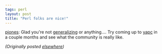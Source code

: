 ```yaml
---
tags: perl
layout: post
title: "Perl folks are nice!"
---
```




<p><a href="http://www.advogato.org/person/pjones/">pjones</a>: Glad you're not <a
href="http://www.advogato.org/person/pjones/diary.html?start=97">generalizing</a>
or anything.... Try coming up to 
<a href="http://www.yapc.org/America/">yapc</a>
in a couple months and see what the community is 
really like.

<p><em>(Originally posted <a href="http://www.advogato.org/person/cwinters/diary.html?start=50">elsewhere</a>)</em></p>


